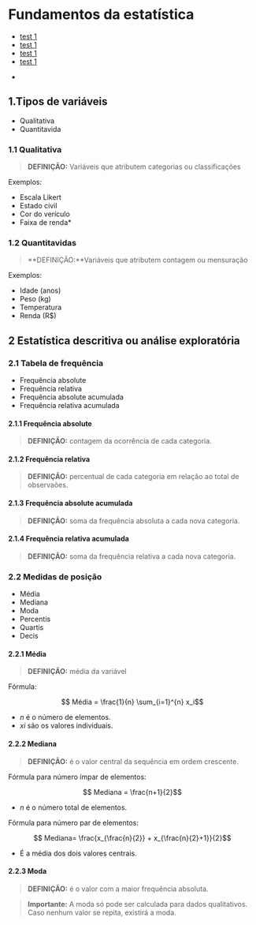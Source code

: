 # Fundamentos da estatística
- [test 1](####2.2.3-moda)
- [test 1](####-2.2.3-moda)
- [test 1](####223-moda)
- [test 1](####-223-moda)

<ul styles="">
    <li></li>
</ul>

## 1.Tipos de variáveis
- Qualitativa 
- Quantitavida

### 1.1 Qualitativa

> **DEFINIÇÃO:** Variáveis que atributem categorias ou classificações

Exemplos:
- Escala Likert
- Estado civil
- Cor do verículo
- Faixa de renda*
    
### 1.2 Quantitavidas

> **DEFINIÇÃO:**Variáveis que atributem contagem ou mensuração
    
Exemplos:
- Idade (anos)
- Peso (kg)
- Temperatura
- Renda (R$)
    
## 2 Estatística descritiva ou análise exploratória

### 2.1 Tabela de frequência
- Frequência absolute
- Frequência relativa
- Frequência absolute acumulada
- Frequência relativa acumulada


#### 2.1.1 Frequência absolute
> **DEFINIÇÃO:** contagem da ocorrência de cada categoria.

#### 2.1.2 Frequência relativa

> **DEFINIÇÃO:** percentual de cada categoria em relação ao total de observaões.

#### 2.1.3 Frequência absolute acumulada

> **DEFINIÇÃO:** soma da frequência absoluta a cada nova categoria.


#### 2.1.4 Frequência relativa acumulada

> **DEFINIÇÃO:** soma da frequência relativa a cada nova categoria.


### 2.2 Medidas de posição

- Média
- Mediana
- Moda
- Percentis
- Quartis
- Decis


#### 2.2.1 Média

> **DEFINIÇÃO:** média da variável

Fórmula:

```math
    Média = \frac{1}{n} \sum_{i=1}^{n} x_i
```

- _n_ é o número de elementos.
- _xi_ são os valores individuais.


#### 2.2.2 Mediana

> **DEFINIÇÃO:** é o valor central da sequência em ordem crescente.

Fórmula para número ímpar de elementos:

```math
    Mediana = \frac{n+1}{2}
```
- _n_ é o número total de elementos.

Fórmula para número par de elementos:

```math
    Mediana= \frac{x_{\frac{n}{2}} + x_{\frac{n}{2}+1}}{2}
```

- É a média dos dois valores centrais.


#### 2.2.3 Moda

> **DEFINIÇÃO:** é o valor com a maior frequência absoluta.

> **Importante:** A moda só pode ser calculada para dados qualitativos. Caso nenhum valor se repita, existirá a moda.